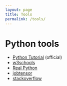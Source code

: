 ```yaml
---
layout: page
title: Tools
permalink: /tools/
---
```


# Python tools

- [Python Tutorial] (official)
- [w3schools]
- [Real Python]
- [jobtensor]
- [stackoverflow]


[Python Tutorial]: https://docs.python.org/3/tutorial/
[w3schools]: https://www.w3schools.com/python/
[Real Python]: https://realpython.com/
[jobtensor]: https://jobtensor.com/Tutorial/Python/en/Introduction
[stackoverflow]: https://stackoverflow.com/questions/tagged/python